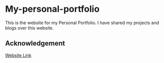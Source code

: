 # My-personal-portfolio
This is the website for my Personal Portfolio. I have shared my projects and blogs over this website.

## Acknowledgement 
[Website Link](kunaltalks.com)

